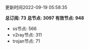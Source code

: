 更新时间2022-09-19 05:58:35

**总订阅: 73**
**总节点: 3097**
**有效节点: 948**
- ss节点: 566
- v2ray节点: 311
- trojan节点: 71
